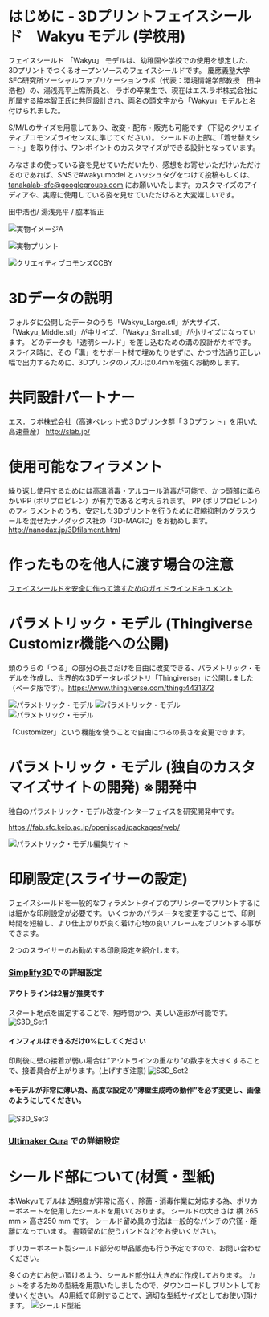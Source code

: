 # はじめに - 3Dプリントフェイスシールド　Wakyu モデル  (学校用)

フェイスシールド 「Wakyu」 モデルは、幼稚園や学校での使用を想定した、3Dプリントでつくるオープンソースのフェイスシールドです。
慶應義塾大学SFC研究所ソーシャルファブリケーションラボ（代表：環境情報学部教授　田中浩也）の、湯浅亮平上席所員と、
ラボの卒業生で、現在はエス.ラボ株式会社に所属する脇本智正氏に共同設計され、両名の頭文字から「Wakyu」モデルと名付けられました。

S/M/Lのサイズを用意してあり、改変・配布・販売も可能です（下記のクリエイティブコモンズライセンスに準じてください）。
シールドの上部に「着せ替えシート」を取り付け、ワンポイントのカスタマイズができる設計となっています。

みなさまの使っている姿を見せていただいたり、感想をお寄せいただけいただけるのであれば、SNSで#wakyumodel とハッシュタグをつけて投稿もしくは、
tanakalab-sfc@googlegroups.com にお願いいたします。カスタマイズのアイディアや、実際に使用している姿を見せていただけると大変嬉しいです。

田中浩也/ 湯浅亮平 / 脇本智正

![実物イメージA](images/FSpartsSample.png)

![実物プリント](images/SamplePrint01.png)


![クリエイティブコモンズCCBY](images/by-sa.png)


# 3Dデータの説明

フォルダに公開したデータのうち「Wakyu_Large.stl」が大サイズ、「Wakyu_Middle.stl」が中サイズ、「Wakyu_Small.stl」が小サイズになっています。
どのデータも「透明シールド」を差し込むための溝の設計がカギです。スライス時に、その「溝」をサポート材で埋めたりせずに、かつ寸法通り正しい幅で出力するために、3Dプリンタのノズルは0.4mmを強くお勧めします。

# 共同設計パートナー

エス．ラボ株式会社（高速ペレット式３Dプリンタ群「３Dプラント」を用いた高速量産）
http://slab.jp/


# 使用可能なフィラメント

繰り返し使用するためには高温消毒・アルコール消毒が可能で、かつ頭部に柔らかいPP (ポリプロピレン）が有力であると考えられます。
PP (ポリプロピレン）のフィラメントのうち、安定した3Dプリントを行うために収縮抑制のグラスウールを混ぜたナノダックス社の「3D-MAGIC」をお勧めします。
http://nanodax.jp/3Dfilament.html


# 作ったものを他人に渡す場合の注意
[フェイスシールドを安全に作って渡すためのガイドラインドキュメント](https://fabsafehub.org/faceshield)


# パラメトリック・モデル (Thingiverse Customizr機能への公開)

頭のうらの「つる」の部分の長さだけを自由に改変できる、パラメトリック・モデルを作成し、世界的な3Dデータレポジトリ「Thingiverse」に公開しました（ベータ版です）。https://www.thingiverse.com/thing:4431372

![パラメトリック・モデル](images/customizr1.png)
![パラメトリック・モデル](images/customizr2.png)
![パラメトリック・モデル](images/customizr3.png)

「Customizer」という機能を使うことで自由につるの長さを変更できます。



# パラメトリック・モデル (独自のカスタマイズサイトの開発) ※開発中

独自のパラメトリック・モデル改変インターフェイスを研究開発中です。

https://fab.sfc.keio.ac.jp/openjscad/packages/web/

![パラメトリック・モデル編集サイト](images/screenshot_specialsite.png)


# 印刷設定(スライサーの設定)

フェイスシールドを一般的なフィラメントタイプのプリンターでプリントするには細かな印刷設定が必要です。
いくつかのパラメータを変更することで、印刷時間を短縮し、より仕上がりが良く着け心地の良いフレームをプリントする事ができます。

２つのスライサーのお勧めする印刷設定を紹介します。

### [Simplify3D](https://www.simplify3d.com/)での詳細設定


#### アウトラインは2層が推奨です
スタート地点を固定することで、短時間かつ、美しい造形が可能です。
![S3D_Set1](images/S3D/S3Dlayer.png)


#### インフィルはできるだけ0%にしてください
印刷後に壁の接着が弱い場合は”アウトラインの重なり”の数字を大きくすることで、接着具合が上がります。(上げすぎ注意)
![S3D_Set2](images/S3D/S3Dinfill.png)


#### ※モデルが非常に薄い為、高度な設定の”薄壁生成時の動作”を必ず変更し、画像のようにしてください。
![S3D_Set3](images/S3D/S3DExt.png)




### [Ultimaker Cura](https://ultimaker.com/ja/software/ultimaker-cura) での詳細設定


# シールド部について(材質・型紙)
本Wakyuモデルは 透明度が非常に高く、除菌・消毒作業に対応する為、ポリカーボネートを使用したシールドを用いております。
シールドの大きさは 横 265 mm × 高さ250 mm です。
シールド留め具の寸法は一般的なパンチの穴径・距離になっています。
書類留めに使うバンドなどをお使いください。

ポリカーボネート製シールド部分の単品販売も行う予定ですので、お問い合わせください。

多くの方にお使い頂けるよう、シールド部分は大きめに作成しております。
カットをするための型紙を用意いたしましたので、ダウンロードしプリントしてお使いください。
A3用紙で印刷することで、適切な型紙サイズとしてお使い頂けます。
![シールド型紙](images/shield_pattern.png)

